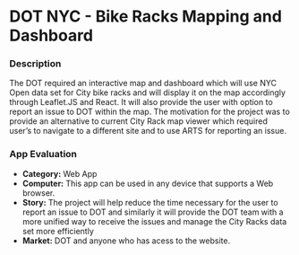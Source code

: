# DOT NYC - Bike Racks Mapping and Dashboard


### Description

The DOT required an interactive map and dashboard which will use NYC Open data set for City bike racks and will display it on the map accordingly through Leaflet.JS and React. It will also provide the user with option to report an issue to DOT within the map. The motivation for the project was to provide an alternative to current City Rack map viewer which required user’s to navigate to a different site and to use ARTS for reporting an issue.

### App Evaluation

- **Category:** Web App
- **Computer:** This app can be used in any device that supports a Web browser.
- **Story:** The project will help reduce the time necessary for the user to report an issue to DOT and similarly it will provide the DOT team with a more unified way to receive the issues and manage the City Racks data set more efficiently
- **Market:** DOT and anyone who has acess to the website.

